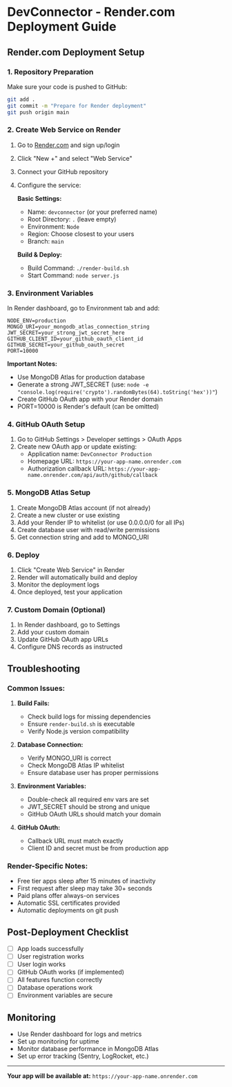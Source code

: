 # DevConnector - Render.com Deployment Guide

## Render.com Deployment Setup

### 1. Repository Preparation

Make sure your code is pushed to GitHub:
```bash
git add .
git commit -m "Prepare for Render deployment"
git push origin main
```

### 2. Create Web Service on Render

1. Go to [Render.com](https://render.com) and sign up/login
2. Click "New +" and select "Web Service"
3. Connect your GitHub repository
4. Configure the service:

   **Basic Settings:**
   - Name: `devconnector` (or your preferred name)
   - Root Directory: `.` (leave empty)
   - Environment: `Node`
   - Region: Choose closest to your users
   - Branch: `main`

   **Build & Deploy:**
   - Build Command: `./render-build.sh`
   - Start Command: `node server.js`

### 3. Environment Variables

In Render dashboard, go to Environment tab and add:

```
NODE_ENV=production
MONGO_URI=your_mongodb_atlas_connection_string
JWT_SECRET=your_strong_jwt_secret_here
GITHUB_CLIENT_ID=your_github_oauth_client_id
GITHUB_SECRET=your_github_oauth_secret
PORT=10000
```

**Important Notes:**
- Use MongoDB Atlas for production database
- Generate a strong JWT_SECRET (use: `node -e "console.log(require('crypto').randomBytes(64).toString('hex'))"`)
- Create GitHub OAuth app with your Render domain
- PORT=10000 is Render's default (can be omitted)

### 4. GitHub OAuth Setup

1. Go to GitHub Settings > Developer settings > OAuth Apps
2. Create new OAuth app or update existing:
   - Application name: `DevConnector Production`
   - Homepage URL: `https://your-app-name.onrender.com`
   - Authorization callback URL: `https://your-app-name.onrender.com/api/auth/github/callback`

### 5. MongoDB Atlas Setup

1. Create MongoDB Atlas account (if not already)
2. Create a new cluster or use existing
3. Add your Render IP to whitelist (or use 0.0.0.0/0 for all IPs)
4. Create database user with read/write permissions
5. Get connection string and add to MONGO_URI

### 6. Deploy

1. Click "Create Web Service" in Render
2. Render will automatically build and deploy
3. Monitor the deployment logs
4. Once deployed, test your application

### 7. Custom Domain (Optional)

1. In Render dashboard, go to Settings
2. Add your custom domain
3. Update GitHub OAuth app URLs
4. Configure DNS records as instructed

## Troubleshooting

### Common Issues:

1. **Build Fails:**
   - Check build logs for missing dependencies
   - Ensure `render-build.sh` is executable
   - Verify Node.js version compatibility

2. **Database Connection:**
   - Verify MONGO_URI is correct
   - Check MongoDB Atlas IP whitelist
   - Ensure database user has proper permissions

3. **Environment Variables:**
   - Double-check all required env vars are set
   - JWT_SECRET should be strong and unique
   - GitHub OAuth URLs should match your domain

4. **GitHub OAuth:**
   - Callback URL must match exactly
   - Client ID and secret must be from production app

### Render-Specific Notes:

- Free tier apps sleep after 15 minutes of inactivity
- First request after sleep may take 30+ seconds
- Paid plans offer always-on services
- Automatic SSL certificates provided
- Automatic deployments on git push

## Post-Deployment Checklist

- [ ] App loads successfully
- [ ] User registration works
- [ ] User login works
- [ ] GitHub OAuth works (if implemented)
- [ ] All features function correctly
- [ ] Database operations work
- [ ] Environment variables are secure

## Monitoring

- Use Render dashboard for logs and metrics
- Set up monitoring for uptime
- Monitor database performance in MongoDB Atlas
- Set up error tracking (Sentry, LogRocket, etc.)

---

**Your app will be available at:** `https://your-app-name.onrender.com`

